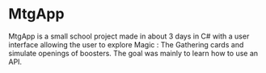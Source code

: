 # MtgApp

MtgApp is a small school project made in about 3 days in C# with a user interface allowing the user to explore Magic : The Gathering cards and simulate openings of boosters. 
The goal was mainly to learn how to use an API.
